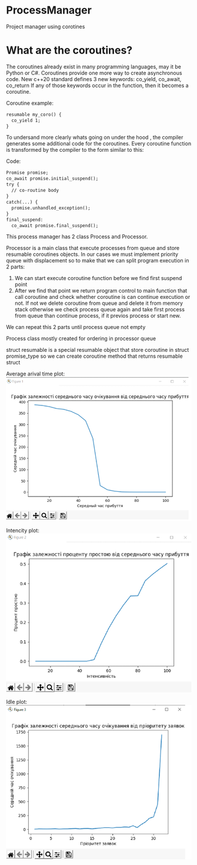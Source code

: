 # ProcessManager

Project manager using corotines

# What are the coroutines?
The coroutines already exist in many programming languages, may it be Python or C#. Coroutines provide one more way to create asynchronous code. 
New c++20 standard defines 3 new keywords: co_yield, co_await, co_return If any of those keywords occur in the function, then it becomes a coroutine.

 Coroutine example:
 
    resumable my_coro() {
      co_yield 1;
    }
To undersand more clearly whats going on under the hood , the compiler generates some additional code for the coroutines. Every coroutine function is transformed by the compiler to the form similar to this:

 Code:
 
    Promise promise;
    co_await promise.initial_suspend();
    try {
      // co-routine body
    }
    catch(...) {
      promise.unhandled_exception(); 
    }
    final_suspend:
      co_await promise.final_suspend();


This process manager has 2 class Process and Processor.

Processor is a main class that execute processes from queue and store resumable coroutines objects. In our cases we must implement priority queue with displacement so to make that we can split program execution in 2 parts:
1) We can start execute coroutine function before we find first suspend point
2) After we find that point we return program control to main function that call coroutine and check whether coroutine is can continue execution or not. If not we delete coroutine from queue and delete it from memory stack otherwise we check process queue again and take first process from queue than continue process, if it previos process or start new. 

We can repeat this 2 parts until process queue not empty

Process class mostly created for ordering in processor queue

struct resumable is a special resumable object that store coroutine in struct promise_type so we can create coroutine method that returns resumable struct

 Average arival time plot:    
![alt text](https://github.com/Whigra1/ProcessManager/blob/master/photos/plot1.png)

Intencity plot:    
![alt text](https://github.com/Whigra1/ProcessManager/blob/master/photos/plot2.png)

 Idle plot:    
![alt text](https://github.com/Whigra1/ProcessManager/blob/master/photos/plot3.png)
